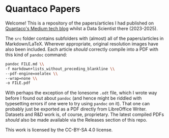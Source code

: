 # Quantaco Papers
Welcome! This is a repository of the papers/articles I had published on [Quantaco's Medium tech blog](https://medium.com/@quantaco_rahuls) whilst a Data Scientist there (2023-2025).

The `src` folder contains subfolders with (almost) all of the papers/articles in Markdown/LaTeX. Wherever appropriate, original resolution images have also been included. Each article _should_ correctly compile into a PDF with this kind of `pandoc` command:

```bash
pandoc FILE.md \\
-f markdown+lists_without_preceding_blankline \\
--pdf-engine=xelatex \\
--wrap=none \\
-o FILE.pdf
```

With perhaps the exception of the lonesome `.odt` file, which I wrote way before I found out about `pandoc` (and hence might be riddled with typesetting errors if one were to try using `pandoc` on it). That one can probably just be exported as a PDF directly from LibreOffice Writer. Datasets and R&D work is, of course, proprietary. The latest compiled PDFs _should_ also be made available via the Releases section of this repo.

This work is licensed by the CC-BY-SA 4.0 license.
